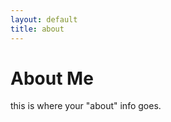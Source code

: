 ```yaml
---
layout: default
title: about
---
```

<div class="normaltitle"><h1>About Me </h1></div>
		

<div class="normalbody">this is where your "about" info goes.</div>
